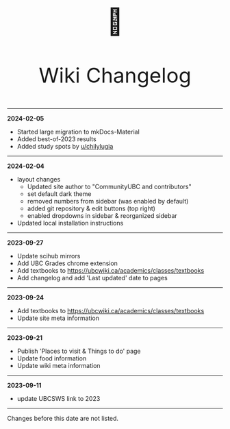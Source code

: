 # 

<p align="center" style="font-size:60px;">📝</p>
<p align="center" style="font-size:48px;">Wiki Changelog</p>

---

**2024-02-05**

- Started large migration to mkDocs-Material
- Added best-of-2023 results
- Added study spots by [u/chilylugia](https://www.reddit.com/user/chilylugia)

---

**2024-02-04**

* layout changes
    - Updated site author to "CommunityUBC and contributors"
    - set default dark theme
    - removed numbers from sidebar (was enabled by default)
    - added git repository & edit buttons (top right)
    - enabled dropdowns in sidebar & reorganized sidebar
* Updated local installation instructions

---

**2023-09-27**

* Update scihub mirrors
* Add UBC Grades chrome extension
* Add textbooks to https://ubcwiki.ca/academics/classes/textbooks
* Add changelog and add 'Last updated' date to pages

---

**2023-09-24**

* Add textbooks to https://ubcwiki.ca/academics/classes/textbooks
* Update site meta information

---

**2023-09-21**

* Publish 'Places to visit & Things to do' page
* Update food information
* Update wiki meta information

---

**2023-09-11**

* update UBCSWS link to 2023

---

Changes before this date are not listed.